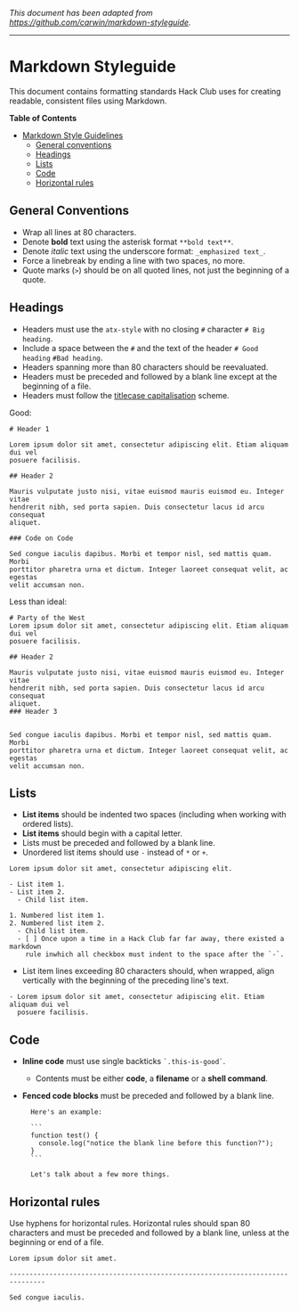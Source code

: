 _This document has been adapted from
https://github.com/carwin/markdown-styleguide._

-------------------------------------------------------------------------------

# Markdown Styleguide

This document contains formatting standards Hack Club uses for creating
readable, consistent files using Markdown.

**Table of Contents**

- [Markdown Style Guidelines](#markdown-style-guidelines)
  - [General conventions](#general-conventions)
  - [Headings](#headings)
  - [Lists](#lists)
  - [Code](#code)
  - [Horizontal rules](#horizontal-rules)

## General Conventions

- Wrap all lines at 80 characters.
- Denote **bold** text using the asterisk format `**bold text**`.
- Denote _italic_ text using the underscore format: `_emphasized text_`.
- Force a linebreak by ending a line with two spaces, no more.
- Quote marks (`>`) should be on all quoted lines, not just the beginning of a
  quote.

## Headings

- Headers must use the `atx-style` with no closing `#` character `# Big heading`.
- Include a space between the `#` and the text of the header `# Good heading`
  `#Bad heading`.
- Headers spanning more than 80 characters should be reevaluated.
- Headers must be preceded and followed by a blank line except at the beginning
  of a file.
- Headers must follow the
  [titlecase capitalisation](http://www.grammar-monster.com/lessons/capital_letters_title_case.htm)
  scheme.

Good:

```
# Header 1

Lorem ipsum dolor sit amet, consectetur adipiscing elit. Etiam aliquam dui vel
posuere facilisis.

## Header 2

Mauris vulputate justo nisi, vitae euismod mauris euismod eu. Integer vitae
hendrerit nibh, sed porta sapien. Duis consectetur lacus id arcu consequat
aliquet.

### Code on Code

Sed congue iaculis dapibus. Morbi et tempor nisl, sed mattis quam. Morbi
porttitor pharetra urna et dictum. Integer laoreet consequat velit, ac egestas
velit accumsan non.
```

Less than ideal:

```
# Party of the West
Lorem ipsum dolor sit amet, consectetur adipiscing elit. Etiam aliquam dui vel
posuere facilisis.

## Header 2

Mauris vulputate justo nisi, vitae euismod mauris euismod eu. Integer vitae
hendrerit nibh, sed porta sapien. Duis consectetur lacus id arcu consequat
aliquet.
### Header 3


Sed congue iaculis dapibus. Morbi et tempor nisl, sed mattis quam. Morbi
porttitor pharetra urna et dictum. Integer laoreet consequat velit, ac egestas
velit accumsan non.
```

## Lists

- **List items** should be indented two spaces (including when working with
  ordered lists).
- **List items** should begin with a capital letter.
- Lists must be preceded and followed by a blank line.
- Unordered list items should use `-` instead of `*` or `+`.

```
Lorem ipsum dolor sit amet, consectetur adipiscing elit.

- List item 1.
- List item 2.
  - Child list item.

1. Numbered list item 1.
2. Numbered list item 2.
  - Child list item.
  - [ ] Once upon a time in a Hack Club far far away, there existed a markdown
    rule inwhich all checkbox must indent to the space after the `-`.
```

- List item lines exceeding 80 characters should, when wrapped, align vertically
  with the beginning of the preceding line's text.

```
- Lorem ipsum dolor sit amet, consectetur adipiscing elit. Etiam aliquam dui vel
  posuere facilisis.
```

## Code

- **Inline code** must use single backticks `` `.this-is-good` ``.
  - Contents must be either **code**, a **filename** or a **shell command**.
- **Fenced code blocks** must be preceded and followed by a blank line.

        Here's an example:

        ```
        function test() {
          console.log("notice the blank line before this function?");
        }
        ```

        Let's talk about a few more things.

## Horizontal rules

Use hyphens for horizontal rules. Horizontal rules should span 80 characters and
must be preceded and followed by a blank line, unless at the beginning or end of
a file.

```
Lorem ipsum dolor sit amet.

-------------------------------------------------------------------------------

Sed congue iaculis.
```
